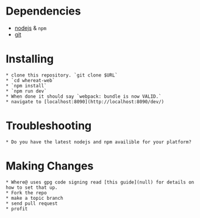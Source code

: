# Dependencies

 * [nodejs](https://nodejs.org/) & `npm`
 * [git](https://git-scm.com/)

# Installing
	* clone this repository. `git clone $URL`
	* `cd whereat-web`
	* `npm install`
	* `npm run dev`
	* When done it should say `webpack: bundle is now VALID.`
	* navigate to [localhost:8090](http://localhost:8090/dev/)

# Troubleshooting
	* Do you have the latest nodejs and npm availible for your platform?

# Making Changes
	* Where@ uses gpg code signing read [this guide](null) for details on how to set that up.
	* Fork the repo
	* make a topic branch
	* send pull request
	* profit